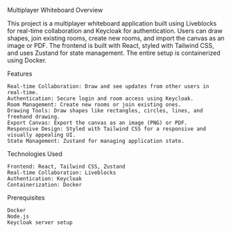 Multiplayer Whiteboard
Overview

This project is a multiplayer whiteboard application built using Liveblocks for real-time collaboration and Keycloak for authentication. Users can draw shapes, join existing rooms, create new rooms, and import the canvas as an image or PDF. The frontend is built with React, styled with Tailwind CSS, and uses Zustand for state management. The entire setup is containerized using Docker.


Features

    Real-time Collaboration: Draw and see updates from other users in real-time.
    Authentication: Secure login and room access using Keycloak.
    Room Management: Create new rooms or join existing ones.
    Drawing Tools: Draw shapes like rectangles, circles, lines, and freehand drawing.
    Export Canvas: Export the canvas as an image (PNG) or PDF.
    Responsive Design: Styled with Tailwind CSS for a responsive and visually appealing UI.
    State Management: Zustand for managing application state.

Technologies Used

    Frontend: React, Tailwind CSS, Zustand
    Real-time Collaboration: Liveblocks
    Authentication: Keycloak
    Containerization: Docker

Prerequisites

    Docker
    Node.js
    Keycloak server setup

    

